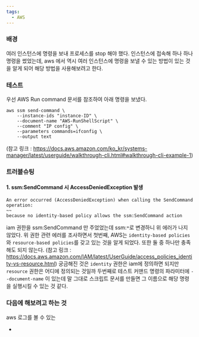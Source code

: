 ```yaml
---
tags:
  - AWS
---
```


### 배경

여러 인스턴스에 명령을 보내 프로세스를 stop 해야 했다.
인스턴스에 접속해 하나 하나 명령을 썼었는데, aws 에서 역시 여러 인스턴스에 명령을 보낼 수 있는 방법이 있는 것을 알게 되어 해당 방법을 사용해보려고 한다.

### 테스트

우선 AWS Run command 문서를 참조하여 아래 명령을 보냈다.

```
aws ssm send-command \
    --instance-ids "instance-ID" \
    --document-name "AWS-RunShellScript" \
    --comment "IP config" \
    --parameters commands=ifconfig \
    --output text
```

(참고 링크 : https://docs.aws.amazon.com/ko_kr/systems-manager/latest/userguide/walkthrough-cli.html#walkthrough-cli-example-1)

### 트러블슈팅

#### 1. ssm:SendCommand 시 AccessDeniedException 발생

```
An error occurred (AccessDeniedException) when calling the SendCommand operation:
~~
because no identity-based policy allows the ssm:SendCommand action
```

iam 권한을 ssm:SendCommand 만 주었었는데 ssm:`*`로 변경하니 위 에러가 나지 않았다.
위 권한 관련 에러를 조사하면서 첫번째, AWS는 `identity-based policies`와 `resource-based policies`를 갖고 있는 것을 알게 되었다. 또한 둘 중 하나만 충족해도 되지 않는다. (참고 링크 : https://docs.aws.amazon.com/IAM/latest/UserGuide/access_policies_identity-vs-resource.html)
궁금해진 것은 `identity` 권한은 iam에 정의하면 되지만 `resource` 권한은 어디에 정의되는 것일까
두번째로 테스트 커맨드 명령의 파라미터에 `--document-name` 이 있는데 말 그대로 스크립트 문서를 만들면 그 이름으로 해당 명령을 실행시킬 수 있는 것 같다.

### 다음에 해보려고 하는 것

aws 로그를 볼 수 있는

-
